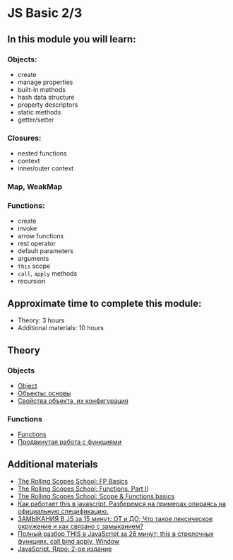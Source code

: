 # JS Basic 2/3

## In this module you will learn:

### Objects:
- create
- manage properties
- built-in methods
- hash data structure
- property descriptors
- static methods
- getter/setter

### Closures:
- nested functions
- context
- inner/outer context

### Map, WeakMap

### Functions:
- create
- invoke
- arrow functions
- rest operator
- default parameters
- arguments
- ```this``` scope
- ```call```, ```apply``` methods
- recursion

## Approximate time to complete this module:
- Theory: 3 hours
- Additional materials: 10 hours

## Theory
### Objects
- [Object](https://developer.mozilla.org/en-US/docs/Web/JavaScript/Reference/Global_Objects/Object)
- [Объекты: основы](https://learn.javascript.ru/object-basics)
- [Свойства объекта, их конфигурация](https://learn.javascript.ru/object-properties)

### Functions
- [Functions](https://developer.mozilla.org/en-US/docs/Web/JavaScript/Guide/Functions)
- [Продвинутая работа с функциями](https://learn.javascript.ru/advanced-functions)

## Additional materials
- [The Rolling Scopes School: FP Basics](https://www.youtube.com/watch?v=9LTf9Pnto-I)
- [The Rolling Scopes School: Functions. Part II](https://www.youtube.com/watch?v=1eaifEEfbIw)
- [The Rolling Scopes School: Scope & Functions basics](https://www.youtube.com/watch?v=vgg0ZpG4VYc)
- [Как работает this в javascript. Разберемся на примерах опираясь на официальную спецификацию.](https://www.youtube.com/watch?v=4tg4qokVS9o)
- [ЗАМЫКАНИЯ В JS за 15 минут: ОТ и ДО; Что такое лексическое окружение и как связано с замыканием?](https://www.youtube.com/watch?v=mI6Jcfsgma4)
- [Полный разбор THIS в JavaScript за 26 минут; this в стрелочных функциях, call bind apply, Window](https://www.youtube.com/watch?v=aFxQvCqrUC0)
- [JavaScript. Ядро: 2-ое издание](http://dmitrysoshnikov.com/ecmascript/javascript-the-core-2nd-edition-rus/)
